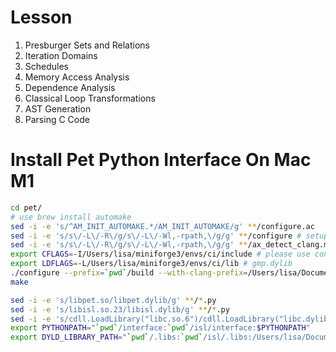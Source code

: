 # Lesson

1. Presburger Sets and Relations
2. Iteration Domains
3. Schedules
4. Memory Access Analysis
5. Dependence Analysis
6. Classical Loop Transformations
7. AST Generation
8. Parsing C Code

# Install Pet Python Interface On Mac M1

```sh
cd pet/
# use brew install automake
sed -i -e 's/^AM_INIT_AUTOMAKE.*/AM_INIT_AUTOMAKE/g' **/configure.ac
sed -i -e 's/s\/-L\/-R\/g/s\/-L\/-Wl,-rpath,\/g/g' **/configure # setup rpath
sed -i -e 's/s\/-L\/-R\/g/s\/-L\/-Wl,-rpath,\/g/g' **/ax_detect_clang.m4 # avoid override by reconfigure.
export CFLAGS=-I/Users/lisa/miniforge3/envs/ci/include # please use conda install gmp NOTE need replace by your path
export LDFLAGS=-L/Users/lisa/miniforge3/envs/ci/lib # gmp.dylib
./configure --prefix=`pwd`/build --with-clang-prefix=/Users/lisa/Documents/llvm-project/build/install # the custom llvm install path
make 

sed -i -e 's/libpet.so/libpet.dylib/g' **/*.py
sed -i -e 's/libisl.so.23/libisl.dylib/g' **/*.py
sed -i -e 's/cdll.LoadLibrary("libc.so.6")/cdll.LoadLibrary("libc.dylib")/g' **/*.py
export PYTHONPATH="`pwd`/interface:`pwd`/isl/interface:$PYTHONPATH"
export DYLD_LIBRARY_PATH="`pwd`/.libs:`pwd`/isl/.libs:/Users/lisa/Documents/llvm-project/build/install/lib:$DYLD_LIBRARY_PATH"
```